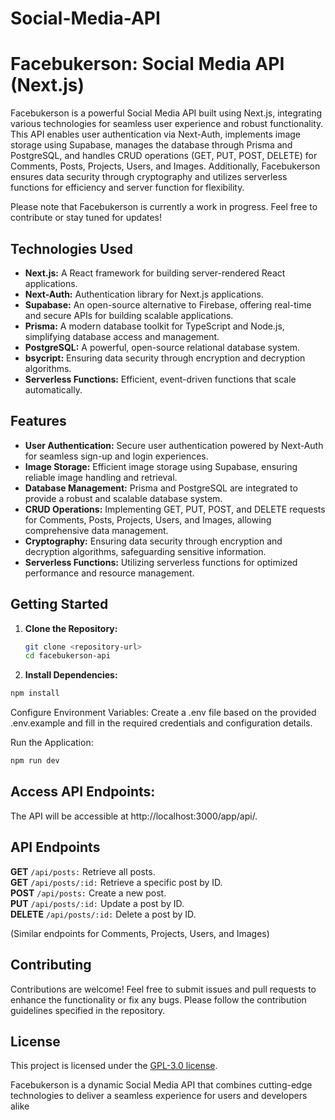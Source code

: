 # Social-Media-API
# Facebukerson: Social Media API (Next.js)

Facebukerson is a powerful Social Media API built using Next.js, integrating various technologies for seamless user experience and robust functionality. This API enables user authentication via Next-Auth, implements image storage using Supabase, manages the database through Prisma and PostgreSQL, and handles CRUD operations (GET, PUT, POST, DELETE) for Comments, Posts, Projects, Users, and Images. Additionally, Facebukerson ensures data security through cryptography and utilizes serverless functions for efficiency and server function for flexibility.

Please note that Facebukerson is currently a work in progress. Feel free to contribute or stay tuned for updates!

## Technologies Used

- **Next.js:** A React framework for building server-rendered React applications.
- **Next-Auth:** Authentication library for Next.js applications.
- **Supabase:** An open-source alternative to Firebase, offering real-time and secure APIs for building scalable applications.
- **Prisma:** A modern database toolkit for TypeScript and Node.js, simplifying database access and management.
- **PostgreSQL:** A powerful, open-source relational database system.
- **bsycript:** Ensuring data security through encryption and decryption algorithms.
- **Serverless Functions:** Efficient, event-driven functions that scale automatically.

## Features

- **User Authentication:** Secure user authentication powered by Next-Auth for seamless sign-up and login experiences.
- **Image Storage:** Efficient image storage using Supabase, ensuring reliable image handling and retrieval.
- **Database Management:** Prisma and PostgreSQL are integrated to provide a robust and scalable database system.
- **CRUD Operations:** Implementing GET, PUT, POST, and DELETE requests for Comments, Posts, Projects, Users, and Images, allowing comprehensive data management.
- **Cryptography:** Ensuring data security through encryption and decryption algorithms, safeguarding sensitive information.
- **Serverless Functions:** Utilizing serverless functions for optimized performance and resource management.

## Getting Started

1. **Clone the Repository:**
   ```sh
   git clone <repository-url>
   cd facebukerson-api
   ```
   
2. **Install Dependencies:**
```sh
npm install
```
Configure Environment Variables:
Create a .env file based on the provided .env.example and fill in the required credentials and configuration details.

Run the Application:

```sh
npm run dev
```

## Access API Endpoints:
The API will be accessible at http://localhost:3000/app/api/.

## API Endpoints
**GET** `/api/posts:` Retrieve all posts.
<br>
**GET** `/api/posts/:id:` Retrieve a specific post by ID.
<br>
**POST** `/api/posts:` Create a new post.
<br>
**PUT** `/api/posts/:id:` Update a post by ID.
<br>
**DELETE** `/api/posts/:id:` Delete a post by ID.


(Similar endpoints for Comments, Projects, Users, and Images)

## Contributing
Contributions are welcome! Feel free to submit issues and pull requests to enhance the functionality or fix any bugs. Please follow the contribution guidelines specified in the repository.

## License
This project is licensed under the [GPL-3.0 license](https://github.com/Gabriel-Spinola/Social-Media-API/blob/main/LICENSE).

Facebukerson is a dynamic Social Media API that combines cutting-edge technologies to deliver a seamless experience for users and developers alike
